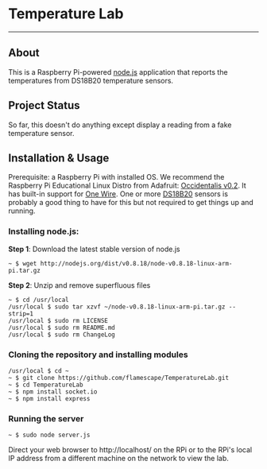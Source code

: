 # Temperature Lab
---------------

## About
This is a Raspberry Pi-powered [node.js](http://nodejs.org/) application that reports the temperatures from DS18B20 temperature sensors.

## Project Status
So far, this doesn't do anything except display a reading from a fake temperature sensor.

## Installation & Usage

Prerequisite: a Raspberry Pi with installed OS. We recommend the Raspberry Pi Educational Linux Distro from Adafruit: [Occidentalis v0.2](http://learn.adafruit.com/adafruit-raspberry-pi-educational-linux-distro/occidentalis-v0-dot-2). It has built-in support for [One Wire](http://learn.adafruit.com/adafruit-raspberry-pi-educational-linux-distro/occidentalis-v0-dot-1#one-wire-support). One or more [DS18B20](https://www.adafruit.com/products/374) sensors is probably a good thing to have for this but not required to get things up and running.

### Installing node.js:

**Step 1**: Download the latest stable version of node.js

```console
~ $ wget http://nodejs.org/dist/v0.8.18/node-v0.8.18-linux-arm-pi.tar.gz
```

**Step 2**: Unzip and remove superfluous files

```console
~ $ cd /usr/local
/usr/local $ sudo tar xzvf ~/node-v0.8.18-linux-arm-pi.tar.gz --strip=1
/usr/local $ sudo rm LICENSE
/usr/local $ sudo rm README.md
/usr/local $ sudo rm ChangeLog
```


### Cloning the repository and installing modules
```console
/usr/local $ cd ~
~ $ git clone https://github.com/flamescape/TemperatureLab.git
~ $ cd TemperatureLab
~ $ npm install socket.io
~ $ npm install express
```

### Running the server
```console
~ $ sudo node server.js
```
Direct your web browser to http://localhost/ on the RPi or to the  RPi's local IP address from a different machine on the network to view the lab.
